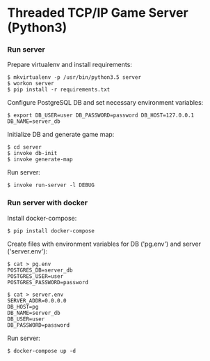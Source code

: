 # Threaded TCP/IP Game Server (Python3)

### Run server

Prepare virtualenv and install requirements:

    $ mkvirtualenv -p /usr/bin/python3.5 server
    $ workon server
    $ pip install -r requirements.txt

Configure PostgreSQL DB and set necessary environment variables:

    $ export DB_USER=user DB_PASSWORD=password DB_HOST=127.0.0.1 DB_NAME=server_db

Initialize DB and generate game map:

    $ cd server
    $ invoke db-init
    $ invoke generate-map

Run server:

    $ invoke run-server -l DEBUG

### Run server with docker

Install docker-compose:

    $ pip install docker-compose

Create files with environment variables for DB ('pg.env') and server ('server.env'):

    $ cat > pg.env
    POSTGRES_DB=server_db
    POSTGRES_USER=user
    POSTGRES_PASSWORD=password
    
    $ cat > server.env
    SERVER_ADDR=0.0.0.0
    DB_HOST=pg
    DB_NAME=server_db
    DB_USER=user
    DB_PASSWORD=password

Run server:

    $ docker-compose up -d
